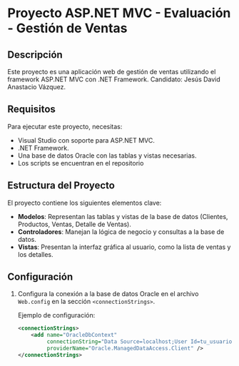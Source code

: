 # Proyecto ASP.NET MVC - Evaluación - Gestión de Ventas

## Descripción

Este proyecto es una aplicación web de gestión de ventas utilizando el framework ASP.NET MVC con .NET Framework. Candidato: Jesús David Anastacio Vázquez.
  
## Requisitos

Para ejecutar este proyecto, necesitas:
- Visual Studio con soporte para ASP.NET MVC.
- .NET Framework.
- Una base de datos Oracle con las tablas y vistas necesarias.
- Los scripts se encuentran en el repositorio

## Estructura del Proyecto

El proyecto contiene los siguientes elementos clave:
- **Modelos**: Representan las tablas y vistas de la base de datos (Clientes, Productos, Ventas, Detalle de Ventas).
- **Controladores**: Manejan la lógica de negocio y consultas a la base de datos.
- **Vistas**: Presentan la interfaz gráfica al usuario, como la lista de ventas y los detalles.

## Configuración

1. Configura la conexión a la base de datos Oracle en el archivo `Web.config` en la sección `<connectionStrings>`.
   
   Ejemplo de configuración:

   ```xml
   <connectionStrings>
       <add name="OracleDbContext" 
            connectionString="Data Source=localhost;User Id=tu_usuario;Password=tu_contraseña;" 
            providerName="Oracle.ManagedDataAccess.Client" />
   </connectionStrings>
